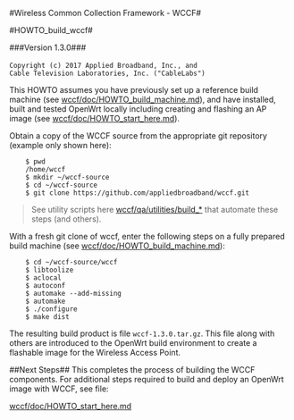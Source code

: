 #Wireless Common Collection Framework - WCCF#

#HOWTO\_build\_wccf#

###Version 1.3.0###

`Copyright (c) 2017 Applied Broadband, Inc., and`
`                   Cable Television Laboratories, Inc. ("CableLabs")`

This HOWTO assumes you have previously set up a reference build machine (see [wccf/doc/HOWTO_build_machine.md](./HOWTO_build_machine.md)), and have installed, built and tested OpenWrt locally including creating and flashing an AP image (see [wccf/doc/HOWTO_start_here.md](./HOWTO_start_here.md)).

Obtain a copy of the WCCF source from the appropriate git repository (example only shown here):

		$ pwd
		/home/wccf
		$ mkdir ~/wccf-source
		$ cd ~/wccf-source
		$ git clone https://github.com/appliedbroadband/wccf.git

> See utility scripts here [wccf/qa/utilities/build_*](../qa/utilities) that automate these steps (and others).

With a fresh git clone of wccf, enter the following steps on a fully prepared build machine (see [wccf/doc/HOWTO_build_machine.md](./HOWTO_build_machine.md)):

		$ cd ~/wccf-source/wccf
		$ libtoolize
		$ aclocal
		$ autoconf
		$ automake --add-missing
		$ automake
		$ ./configure
		$ make dist

The resulting build product is file `wccf-1.3.0.tar.gz`.  This file along with others are introduced to the OpenWrt build environment to create a flashable image for the Wireless Access Point.

##Next Steps##
This completes the process of building the WCCF components.  For additional steps required to build and deploy an OpenWrt image with WCCF, see file:

[wccf/doc/HOWTO_start_here.md](./HOWTO_start_here.md)


